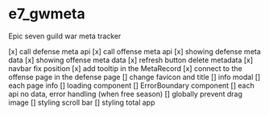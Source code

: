 # e7_gwmeta

Epic seven guild war meta tracker

[x] call defense meta api
[x] call offense meta api
[x] showing defense meta data
[x] showing offense meta data
[x] refresh button delete metadata
[x] navbar fix position
[x] add tooltip in the MetaRecord
[x] connect to the offense page in the defense page
[] change favicon and title
[] info modal
[] each page info
[] loading component
[] ErrorBoundary component
[] each api no data, error handling (when free season)
[] globally prevent drag image
[] styling scroll bar
[] styling total app